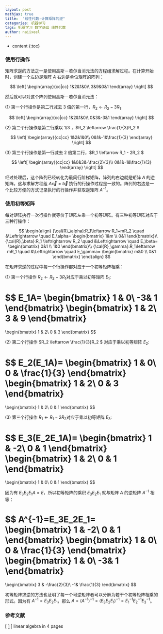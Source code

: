 ```yaml
---
layout: post
mathjax: true
title:  "线性代数-计算矩阵的逆"
categories: 机器学习
tags: 机器学习 数学基础 线性代数
author: naiixeel
---
```


* content
{:toc}

### 使用行操作

矩阵求逆的方法之一是使用高斯－若尔当消元法的方程组求解过程。在计算开始时，创建一个左边是矩阵 $A​$ 右边是单位矩阵的阵列：

$$
\left[
    \begin{array}{cc|cc}
      1&2&1&0\\
      3&9&0&1
    \end{array}
\right]
$$

然后就可以对这个阵列使用高斯－若尔当消元法：

(1) 第一个行操作是第二行减去 3 倍的第一行，$R_2 \leftarrow R_2-3R_1$ 

$$
\left[
    \begin{array}{cc|cc}
      1&2&1&0\\
      0&3&-3&1
    \end{array}
\right]
$$

(2) 第二个行操作是第二行乘以 1/3 ，$R_2 \leftarrow \frac{1}{3}R_2 ​$

$$
\left[
    \begin{array}{cc|cc}
      1&2&1&0\\
      0&1&-1&\frac{1}{3}
    \end{array}
\right]
$$

(3) 第三个行操作是第一行减去 2 倍第二行，$R_1 \leftarrow R_1 - 2R_2 $

$$
\left[
    \begin{array}{cc|cc}
      1&0&3&-\frac{2}{3}\\
      0&1&-1&\frac{1}{3}
    \end{array}
\right]
$$

经过处理后，这个阵列已经转化为最简行阶梯矩阵，阵列的右边就是矩阵 $A$ 的逆矩阵。这与求解方程组 $A\overrightarrow{x}=\overrightarrow{b}$ 执行的行操作过程是一致的。阵列的右边是一个比较方便的方式记录执行的行操作并获取逆矩阵 $A^{-1}$。

### 使用初等矩阵

每对矩阵执行一次行操作就等价于矩阵左乘一个初等矩阵。有三种初等矩阵对应于三种行操作：

$$
\begin{align}
{\cal{R}_\alpha}:R_1\leftarrow R_1+mR_2 \quad &\Leftrightarrow \quad E_\alpha= 
\begin{bmatrix} 1&m \\ 0&1 \end{bmatrix}\\
{\cal{R}_\beta}:R_1 \leftrightarrow R_2 \quad &\Leftrightarrow \quad E_\beta= 
\begin{bmatrix} 0&1 \\ 1&0 \end{bmatrix}\\
{\cal{R}_\gamma}:R_1\leftarrow mR_1 \quad &\Leftrightarrow \quad E_\gamma= 
\begin{bmatrix} m&0 \\ 0&1 \end{bmatrix}
\end{align}
$$

在矩阵求逆的过程中每一个行操作都对应于一个初等矩阵相乘：

(1) 第一个行操作 $R_2 \leftarrow R_2-3R_1​$ 对应于乘以初等矩阵 $E_1​$:

$$
E_1A=
\begin{bmatrix}
1 & 0\\
-3& 1
\end{bmatrix}
\begin{bmatrix}
1 & 2\\
3 & 9
\end{bmatrix}
=
\begin{bmatrix}
1 & 2\\
0 & 3
\end{bmatrix}
$$

(2) 第二个行操作 $R_2 \leftarrow \frac{1}{3}R_2 ​$ 对应于乘以初等矩阵 $E_2​$:

$$
E_2(E_1A)=
\begin{bmatrix}
1 & 0\\
0 & \frac{1}{3}
\end{bmatrix}
\begin{bmatrix}
1 & 2\\
0 & 3
\end{bmatrix}
=
\begin{bmatrix}
1 & 2\\
0 & 1
\end{bmatrix}
$$

(3) 第三个行操作 $R_1 \leftarrow R_1 - 2R_2 ​$ 对应于乘以初等矩阵 $E_3​$:

$$
E_3(E_2E_1A)=
\begin{bmatrix}
1 & -2\\
0 & 1
\end{bmatrix}
\begin{bmatrix}
1 & 2\\
0 & 1
\end{bmatrix}
=
\begin{bmatrix}
1 & 0\\
0 & 1
\end{bmatrix}
$$

因为有 $E_3E_2E_1A=E$，所以初等矩阵的乘积 $E_3E_2E_1$ 就与矩阵 $A$ 的逆矩阵 $A^{-1}$ 相等：

$$
A^{-1}=E_3E_2E_1=
\begin{bmatrix}
1 & -2\\
0 & 1
\end{bmatrix}
\begin{bmatrix}
1 & 0\\
0 & \frac{1}{3}
\end{bmatrix}
\begin{bmatrix}
1 & 0\\
-3& 1
\end{bmatrix}
=
\begin{bmatrix}
3 & -\frac{2}{3}\\
-1& \frac{1}{3}
\end{bmatrix}
$$

初等矩阵求逆的方法也证明了每一个可逆矩阵者可以分解为若干个初等矩阵相乘的形式。因为有 $A^{-1}=E_3E_2E_1$，那么 $A=(A^{-1})^{-1}=(E_3E_2E_1)^{-1}=E_1^{-1}E_2^{-1}E_3^{-1}​$。

### 参考文献

[ [1](https://minireference.com/static/tutorials/linear_algebra_in_4_pages.pdf) ] linear algebra in 4 pages